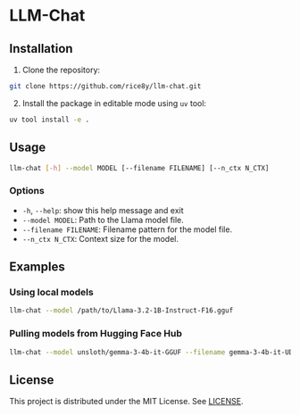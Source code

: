 # LLM-Chat

## Installation

1. Clone the repository:

```bash
git clone https://github.com/rice8y/llm-chat.git
```

2. Install the package in editable mode using `uv` tool:

```bash
uv tool install -e .
```

## Usage

```bash
llm-chat [-h] --model MODEL [--filename FILENAME] [--n_ctx N_CTX]
```

### Options

- `-h`, `--help`: show this help message and exit
- `--model MODEL`: Path to the Llama model file.
- `--filename FILENAME`: Filename pattern for the model file.
- `--n_ctx N_CTX`: Context size for the model.

## Examples

### Using local models

```bash
llm-chat --model /path/to/Llama-3.2-1B-Instruct-F16.gguf
```

### Pulling models from Hugging Face Hub

```bash
llm-chat --model unsloth/gemma-3-4b-it-GGUF --filename gemma-3-4b-it-UD-Q8_K_XL.gguf
```

## License

This project is distributed under the MIT License. See [LICENSE](LICENSE).